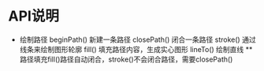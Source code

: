 # API说明
  * 绘制路径
    beginPath() 新建一条路径
    closePath() 闭合一条路径
    stroke() 通过线条来绘制图形轮廓
    fill() 填充路径内容，生成实心图形
    lineTo() 绘制直线
    ** 路径填充fill()路径自动闭合，stroke()不会闭合路径，需要closePath()